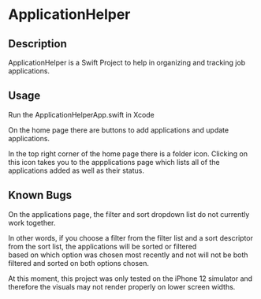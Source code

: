# ApplicationHelper

## Description

ApplicationHelper is a Swift Project to help in organizing and tracking job applications.

## Usage

Run the ApplicationHelperApp.swift in Xcode

On the home page there are buttons to add applications and update applications.

In the top right corner of the home page there is a folder icon.
Clicking on this icon takes you to the appplications page which lists all of the applications added as well as their status.

## Known Bugs

On the applications page, the filter and sort dropdown list do not currently work together.  

In other words, if you choose a filter from the filter list and a sort descriptor from the sort list, the applications will be sorted or filtered  
based on which option was chosen most recently and not will not be both filtered and sorted on both options chosen.

At this moment, this project was only tested on the iPhone 12 simulator and therefore the visuals may not render properly on lower screen widths.
